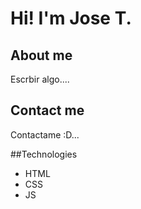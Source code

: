 # Hi! I'm Jose T. 

## About me

Escrbir algo....


## Contact me

Contactame :D... 

##Technologies
- HTML
- CSS
- JS
